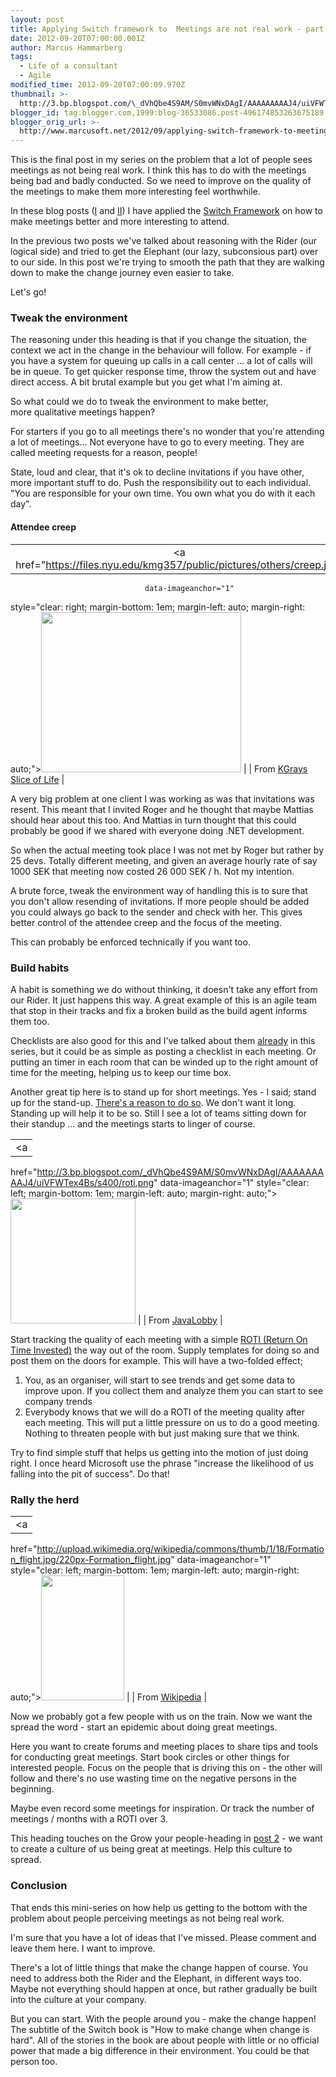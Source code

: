 ```yaml
---
layout: post
title: Applying Switch framework to  Meetings are not real work - part III
date: 2012-09-20T07:00:00.001Z
author: Marcus Hammarberg
tags:
  - Life of a consultant
  - Agile
modified_time: 2012-09-20T07:00:09.970Z
thumbnail: >-
  http://3.bp.blogspot.com/\_dVhQbe4S9AM/S0mvWNxDAgI/AAAAAAAAAJ4/uiVFWTex4Bs/s72-c/roti.png
blogger_id: tag:blogger.com,1999:blog-36533086.post-496174853263675189
blogger_orig_url: >-
  http://www.marcusoft.net/2012/09/applying-switch-framework-to-meetings_6992.html
---
```



This is the final post in my series on the problem that a lot of people
sees meetings as not being real work. I think this has to do with the
meetings being bad and badly conducted. So we need to improve on the
quality of the meetings to make them more interesting feel worthwhile.

In these blog posts (<a
href="http://www.marcusoft.net/2012/09/applying-switch-framework-to-meetings.html"
target="_blank">I</a> and <a
href="http://www.marcusoft.net/2012/09/applying-switch-framework-to-meetings_20.html"
target="_blank">II</a>) I have applied the <a
href="http://www.heathbrothers.com/resources/download/switch-framework.pdf"
target="_blank">Switch Framework</a> on how to make meetings better and
more interesting to attend.

In the previous two posts we've talked about reasoning with the Rider
(our logical side) and tried to get the Elephant (our lazy, subconsious
part) over to our side. In this post we're trying to smooth the path
that they are walking down to make the change journey even easier to
take.

Let's go!

### Tweak the environment

The reasoning under this heading is that if you change the situation,
the context we act in the change in the behaviour will follow. For
example - if you have a system for queuing up calls in a call center ...
a lot of calls will be in queue. To get quicker response time, throw the
system out and have direct access. A bit brutal example but you get what
I'm aiming at.

So what could we do to tweak the environment to make better,
more qualitative meetings happen?

For starters if you go to all meetings there's no wonder that you're
attending a lot of meetings... Not everyone have to go to every meeting.
They are called meeting requests for a reason, people!

State, loud and clear, that it's ok to decline invitations if you have
other, more important stuff to do. Push the responsibility out to each
individual. "You are responsible for your own time. You own what you do
with it each day".

#### Attendee creep

|                                                                                       |
|:-------------------------------------------------------------------------------------:|
|        <a href="https://files.nyu.edu/kmg357/public/pictures/others/creep.jpg"
                                  data-imageanchor="1"
  style="clear: right; margin-bottom: 1em; margin-left: auto; margin-right: auto;"><img
           src="https://files.nyu.edu/kmg357/public/pictures/others/creep.jpg"
                    data-border="0" width="320" height="256" /></a>                     |
|             From <a href="https://files.nyu.edu/kmg357/public/others.html"
                        target="_blank">KGrays Slice of Life</a>                        |

A very big problem at one client I was working as was that invitations
was resent. This meant that I invited Roger and he thought that maybe
Mattias should hear about this too. And Mattias in turn thought that
this could probably be good if we shared with everyone doing .NET
development.

So when the actual meeting took place I was not met by Roger but rather
by 25 devs. Totally different meeting, and given an average hourly rate
of say 1000 SEK that meeting now costed 26 000 SEK / h. Not my
intention.

A brute force, tweak the environment way of handling this is to sure
that you don't allow resending of invitations. If more people should be
added you could always go back to the sender and check with her. This
gives better control of the attendee creep and the focus of the
meeting.

This can probably be enforced technically if you want too.

### Build habits

A habit is something we do without thinking, it doesn't take any effort
from our Rider. It just happens this way. A great example of this is an
agile team that stop in their tracks and fix a broken build as the build
agent informs them too.

Checklists are also good for this and I've talked about them <a
href="http://www.marcusoft.net/2012/09/applying-switch-framework-to-meetings.html"
target="_blank">already</a> in this series, but it could be as simple as
posting a checklist in each meeting. Or putting an timer in each room
that can be winded up to the right amount of time for the meeting,
helping us to keep our time box.

Another great tip here is to stand up for short meetings. Yes - I said;
stand up for the stand-up. <a
href="http://www.blogger.com/blogger.g?blogID=36533086#editor/target=post;postID=496174853263675189"
target="_blank">There's a reason to do so</a>. We don't want it long.
Standing up will help it to be so. Still I see a lot of teams sitting
down for their standup ... and the meetings starts to linger of course.

|                                                                                                |
|:----------------------------------------------------------------------------------------------:|
|                                               <a
  href="http://3.bp.blogspot.com/_dVhQbe4S9AM/S0mvWNxDAgI/AAAAAAAAAJ4/uiVFWTex4Bs/s400/roti.png"
                                       data-imageanchor="1"
       style="clear: left; margin-bottom: 1em; margin-left: auto; margin-right: auto;"><img
  src="http://3.bp.blogspot.com/_dVhQbe4S9AM/S0mvWNxDAgI/AAAAAAAAAJ4/uiVFWTex4Bs/s200/roti.png"
                         data-border="0" width="200" height="200" /></a>                         |
|              From <a href="http://java.dzone.com/articles/60-second-agility-roti"
                                  target="_blank">JavaLobby</a>                                  |

Start tracking the quality of each meeting with a simple <a
href="http://www.stickyminds.com/sitewide.asp?Function=edetail&amp;ObjectType=COL&amp;ObjectId=6559"
target="_blank">ROTI (Return On Time Invested)</a> the way out of the
room. Supply templates for doing so and post them on the doors for
example. This will have a two-folded effect;

1. You, as an organiser, will start to see trends and get some data to
    improve upon. If you collect them and analyze them you can start to
    see company trends
2. Everybody knows that we will do a ROTI of the meeting quality after
    each meeting. This will put a little pressure on us to do a good
    meeting. Nothing to threaten people with but just making sure that
    we think.

Try to find simple stuff that helps us getting into the motion of just
doing right. I once heard Microsoft use the phrase "increase
the likelihood of us falling into the pit of success". Do that!

### Rally the herd

|                                                                                                                 |
|:---------------------------------------------------------------------------------------------------------------:|
|                                                        <a
  href="http://upload.wikimedia.org/wikipedia/commons/thumb/1/18/Formation_flight.jpg/220px-Formation_flight.jpg"
                                               data-imageanchor="1"
               style="clear: left; margin-bottom: 1em; margin-left: auto; margin-right: auto;"><img
  src="http://upload.wikimedia.org/wikipedia/commons/thumb/1/18/Formation_flight.jpg/220px-Formation_flight.jpg"
                                 data-border="0" width="133" height="200" /></a>                                  |
|                                                     From <a
  href="http://upload.wikimedia.org/wikipedia/commons/thumb/1/18/Formation_flight.jpg/220px-Formation_flight.jpg"
                                          target="_blank">Wikipedia</a>                                           |

Now we probably got a few people with us on the train. Now we want the
spread the word - start an epidemic about doing great meetings.

Here you want to create forums and meeting places to share tips and
tools for conducting great meetings. Start book circles or other things
for interested people. Focus on the people that is driving this on - the
other will follow and there's no use wasting time on the negative
persons in the beginning.

Maybe even record some meetings for inspiration. Or track the number of
meetings / months with a ROTI over 3.

This heading touches on the Grow your people-heading in <a
href="http://www.marcusoft.net/2012/09/applying-switch-framework-to-meetings_20.html"
target="_blank">post 2</a> - we want to create a culture of us being
great at meetings. Help this culture to spread.

### Conclusion

That ends this mini-series on how help us getting to the bottom with the
problem about people perceiving meetings as not being real work.

I'm sure that you have a lot of ideas that I've missed. Please comment
and leave them here. I want to improve.

There's a lot of little things that make the change happen of course.
You need to address both the Rider and the Elephant, in different ways
too. Maybe not everything should happen at once, but rather gradually be
built into the culture at your company.

But you can start. With the people around you - make the change happen!
The subtitle of the Switch book is "How to make change when change is
hard". All of the stories in the book are about people with little or no
official power that made a big difference in their environment. You
could be that person too.
